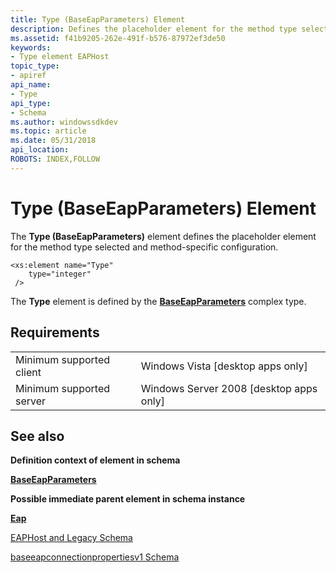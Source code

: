```yaml
---
title: Type (BaseEapParameters) Element
description: Defines the placeholder element for the method type selected and method-specific configuration.
ms.assetid: f41b9205-262e-491f-b576-87972ef3de50
keywords:
- Type element EAPHost
topic_type:
- apiref
api_name:
- Type
api_type:
- Schema
ms.author: windowssdkdev
ms.topic: article
ms.date: 05/31/2018
api_location: 
ROBOTS: INDEX,FOLLOW
---
```


# Type (BaseEapParameters) Element

The **Type (BaseEapParameters)** element defines the placeholder element for the method type selected and method-specific configuration.

``` syntax
<xs:element name="Type"
    type="integer"
 />
```

The **Type** element is defined by the [**BaseEapParameters**](baseeapconnectionpropertiesv1schema-baseeapparameters-complextype.md) complex type.

## Requirements



|                                     |                                                      |
|-------------------------------------|------------------------------------------------------|
| Minimum supported client<br/> | Windows Vista \[desktop apps only\]<br/>       |
| Minimum supported server<br/> | Windows Server 2008 \[desktop apps only\]<br/> |



## See also

<dl> <dt>

**Definition context of element in schema**
</dt> <dt>

[**BaseEapParameters**](baseeapconnectionpropertiesv1schema-baseeapparameters-complextype.md)
</dt> <dt>

**Possible immediate parent element in schema instance**
</dt> <dt>

[**Eap**](baseeapconnectionpropertiesv1schema-eap-element.md)
</dt> <dt>

[EAPHost and Legacy Schema](eaphost-schemas.md)
</dt> <dt>

[baseeapconnectionpropertiesv1 Schema](baseeapconnectionpropertiesv1schema-schema.md)
</dt> </dl>

 

 





